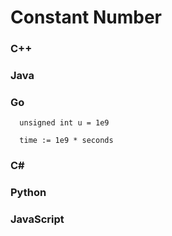 # Constant Number

### C++

### Java

### Go
```
  unsigned int u = 1e9

  time := 1e9 * seconds
```
### C#

### Python


### JavaScript


